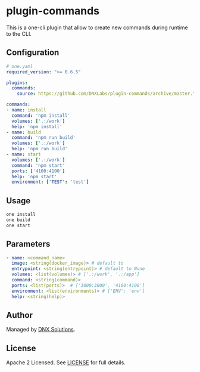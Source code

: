 # plugin-commands

This is a one-cli plugin that allow to create new commands during runtime to the CLI.

## Configuration

```yaml
# one.yaml
required_version: ">= 0.6.5"

plugins:
  commands:
    source: https://github.com/DNXLabs/plugin-commands/archive/master.tar.gz

commands:
- name: install
  command: 'npm install'
  volumes: ['.:/work']
  help: 'npm install'
- name: build
  command: 'npm run build'
  volumes: ['.:/work']
  help: 'npm run build'
- name: start
  volumes: ['.:/work']
  command: 'npm start'
  ports: ['4100:4100']
  help: 'npm start'
  environment: ['TEST': 'test']
```

## Usage

```bash
one install
one build
one start
```

## Parameters

```yaml
- name: <command_name>
  image: <string(docker_image)> # default to
  entrypoint: <string(entrypoint)> # default to None
  volumes: <list(volumes)> # ['.:/work', '.:/app']
  command: <string(command)>
  ports: <list(ports)>  # ['3000:3000', '4100:4100']
  environment: <list(environments)> # ['ENV': 'env']
  help: <string(help)>
```

## Author

Managed by [DNX Solutions](https://github.com/DNXLabs).

## License

Apache 2 Licensed. See [LICENSE](https://github.com/DNXLabs/plugin-dnx-assume/blob/master/LICENSE) for full details.